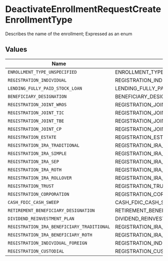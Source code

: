 # DeactivateEnrollmentRequestCreateEnrollmentType

Describes the name of the enrollment; Expressed as an enum


## Values

| Name                                       | Value                                      |
| ------------------------------------------ | ------------------------------------------ |
| `ENROLLMENT_TYPE_UNSPECIFIED`              | ENROLLMENT_TYPE_UNSPECIFIED                |
| `REGISTRATION_INDIVIDUAL`                  | REGISTRATION_INDIVIDUAL                    |
| `LENDING_FULLY_PAID_STOCK_LOAN`            | LENDING_FULLY_PAID_STOCK_LOAN              |
| `BENEFICIARY_DESIGNATION`                  | BENEFICIARY_DESIGNATION                    |
| `REGISTRATION_JOINT_WROS`                  | REGISTRATION_JOINT_WROS                    |
| `REGISTRATION_JOINT_TIC`                   | REGISTRATION_JOINT_TIC                     |
| `REGISTRATION_JOINT_TBE`                   | REGISTRATION_JOINT_TBE                     |
| `REGISTRATION_JOINT_CP`                    | REGISTRATION_JOINT_CP                      |
| `REGISTRATION_ESTATE`                      | REGISTRATION_ESTATE                        |
| `REGISTRATION_IRA_TRADITIONAL`             | REGISTRATION_IRA_TRADITIONAL               |
| `REGISTRATION_IRA_SIMPLE`                  | REGISTRATION_IRA_SIMPLE                    |
| `REGISTRATION_IRA_SEP`                     | REGISTRATION_IRA_SEP                       |
| `REGISTRATION_IRA_ROTH`                    | REGISTRATION_IRA_ROTH                      |
| `REGISTRATION_IRA_ROLLOVER`                | REGISTRATION_IRA_ROLLOVER                  |
| `REGISTRATION_TRUST`                       | REGISTRATION_TRUST                         |
| `REGISTRATION_CORPORATION`                 | REGISTRATION_CORPORATION                   |
| `CASH_FDIC_CASH_SWEEP`                     | CASH_FDIC_CASH_SWEEP                       |
| `RETIREMENT_BENEFICIARY_DESIGNATION`       | RETIREMENT_BENEFICIARY_DESIGNATION         |
| `DIVIDEND_REINVESTMENT_PLAN`               | DIVIDEND_REINVESTMENT_PLAN                 |
| `REGISTRATION_IRA_BENEFICIARY_TRADITIONAL` | REGISTRATION_IRA_BENEFICIARY_TRADITIONAL   |
| `REGISTRATION_IRA_BENEFICIARY_ROTH`        | REGISTRATION_IRA_BENEFICIARY_ROTH          |
| `REGISTRATION_INDIVIDUAL_FOREIGN`          | REGISTRATION_INDIVIDUAL_FOREIGN            |
| `REGISTRATION_CUSTODIAL`                   | REGISTRATION_CUSTODIAL                     |